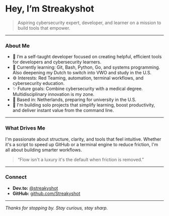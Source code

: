 # Hey, I’m Streakyshot

> Aspiring cybersecurity expert, developer, and learner on a mission to build tools that empower.

---

### About Me

- 🎯 I’m a self-taught developer focused on creating helpful, efficient tools for developers and cybersecurity learners.
- 🌱 Currently learning: Git, Bash, Python, Go, and systems programming. Also deepening my Dutch to switch into VWO and study in the U.S.
- ⚙️ Interests: Red Teaming, automation, terminal workflows, and cybersecurity education.
- ✨ Future goals: Combine cybersecurity with a medical degree. Multidisciplinary innovation is my zone.
- 📌 Based in: Netherlands, preparing for university in the U.S.
- 🔗 I'm building solo projects that simplify learning, boost productivity, and deliver instant value from the command line.

---

### What Drives Me

I'm passionate about structure, clarity, and tools that feel intuitive. Whether it's a script to speed up GitHub or a terminal engine to reduce friction, I'm all about building smarter workflows.

> “Flow isn't a luxury it's the default when friction is removed.”

---

### Connect

- **Dev.to:** [@streakyshot](https://dev.to/streakyshot)
- **GitHub:** [github.com/Streakyshot](https://github.com/Streakyshot)

---


_Thanks for stopping by. Stay curious, stay sharp._
